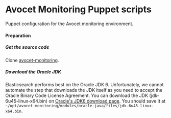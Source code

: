 # Avocet Monitoring Puppet scripts

Puppet configuration for the Avocet monitoring environment.

#### Preparation

##### Get the source code

Clone [avocet-monitoring](https://github.com/CUL-DigitalServices/avocet-monitoring).

##### Download the Oracle JDK

Elasticsearch performs best on the Oracle JDK 6. Unfortunately, we cannot automate the step that downloads the JDK itself
as you need to accept the Oracle Binary Code License Agreement.
You can download the JDK (jdk-6u45-linux-x64.bin) on [Oracle's JDK6 download page](http://www.oracle.com/technetwork/java/javasebusiness/downloads/java-archive-downloads-javase6-419409.html#jdk-6u45-oth-JPR).
You should save it at `~/opt/avocet-monitoring/modules/oracle-java/files/jdk-6u45-linux-x64.bin`.
